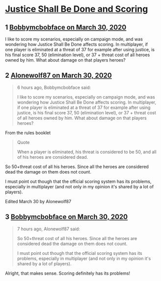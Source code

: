 # [Justice Shall Be Done and Scoring](https://community.fantasyflightgames.com/topic/307302-justice-shall-be-done-and-scoring/)

## 1 [Bobbymcbobface on March 30, 2020](https://community.fantasyflightgames.com/topic/307302-justice-shall-be-done-and-scoring/?do=findComment&comment=3921437)

I like to score my scenarios, especially on campaign mode, and was wondering how Justice Shall Be Done affects scoring. In multiplayer, if one player is eliminated at a threat of 37 for example after using justice, is his final score 37, 50 (elimination level), or 37 + threat cost of all heroes owned by him. What about damage on that players heroes?

## 2 [Alonewolf87 on March 30, 2020](https://community.fantasyflightgames.com/topic/307302-justice-shall-be-done-and-scoring/?do=findComment&comment=3921523)

> 6 hours ago, Bobbymcbobface said:
> 
> I like to score my scenarios, especially on campaign mode, and was wondering how Justice Shall Be Done affects scoring. In multiplayer, if one player is eliminated at a threat of 37 for example after using justice, is his final score 37, 50 (elimination level), or 37 + threat cost of all heroes owned by him. What about damage on that players heroes?

From the rules booklet

> Quote
> 
> When a player is eliminated, his threat is considered to be 50, and all of his heroes are considered dead.

So 50+threat cost of all his heroes. Since all the heroes are considered dead the damage on them does not count.

I must point out though that the official scoring system has its problems, especially in multiplayer (and not only in my opinion it's shared by a lot of players).

Edited March 30 by Alonewolf87

## 3 [Bobbymcbobface on March 30, 2020](https://community.fantasyflightgames.com/topic/307302-justice-shall-be-done-and-scoring/?do=findComment&comment=3921632)

> 7 hours ago, Alonewolf87 said:
> 
> So 50+threat cost of all his heroes. Since all the heroes are considered dead the damage on them does not count.
> 
> I must point out though that the official scoring system has its problems, especially in multiplayer (and not only in my opinion it's shared by a lot of players).

Alright, that makes sense. Scoring definitely has its problems!

